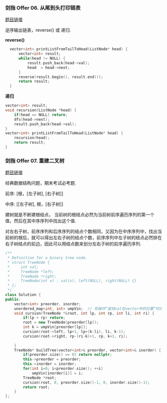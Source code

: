 ### 剑指 Offer 06. 从尾到头打印链表

[题目链接](https://leetcode-cn.com/problems/cong-wei-dao-tou-da-yin-lian-biao-lcof/)

逆序输出链表，reverse() 或 递归.

**reverse()**
```C++
  vector<int> printListFromTailToHead(ListNode* head) {
      vector<int> result;
      while(head != NULL) {
          result.push_back(head->val);
          head  = head->next;
      }
      reverse(result.begin(), result.end());
      return result;
  }
```
**递归**
```C++
vector<int> result;
void recursion(ListNode *head) {
    if(head == NULL) return;
    dfs(head->next);
    result.push_back(head->val);
}
vector<int> printListFromTailToHead(ListNode* head) {
    recursion(head);
    return result;
}
```

### 剑指 Offer 07. 重建二叉树

[题目链接](https://leetcode-cn.com/problems/zhong-jian-er-cha-shu-lcof/)

经典数据结构问题，期末考试必考题.

前序: [根，[左子树], [右子树]]

中序: [[左子树], 根，[右子树]]

建树就是不断建根结点， 当前树的根结点必然为当前树前序遍历序列的第一个值，然后在其中序序列中找出这个值.

对左右子树，前序序列和后序序列的结点个数相同，又因为在中序序列中，找出当前树的根后，就可以得出左右子树的结点个数，前序序列中左子树的结点必然排在右子树结点的前边，因此可以用结点数来划分左右子树的前序遍历序列.

```C++
/**
 * Definition for a binary tree node.
 * struct TreeNode {
 *     int val;
 *     TreeNode *left;
 *     TreeNode *right;
 *     TreeNode(int x) : val(x), left(NULL), right(NULL) {}
 * };
 */
class Solution {
public:
    vector<int> preorder, inorder;
    unordered_map<int, int> umpVin;  // 将操作“查找val在vector中的位置”时间复杂度下降到O(1)
    void cursion(TreeNode *&root, int lp, int rp, int li, int ri) {
        if(lp > rp) return;
        root = new TreeNode(preorder[lp]);
        int k = umpVin[preorder[lp]]; 
        cursion(root->left, lp+1, lp+(k-li), li, k-1);
        cursion(root->right, rp-(ri-k)+1, rp, k+1, ri);
        
    }
    TreeNode* buildTree(vector<int>& preorder, vector<int>& inorder) {
        if(preorder.size() == 0) return nullptr;
        this->preorder = preorder;
        this->inorder = inorder;
        for(int i=0; i<preorder.size(); ++i) 
            umpVin[inorder[i]] = i;
        TreeNode *root;
        cursion(root, 0, preorder.size()-1, 0, inorder.size()-1);
        return root;
    }
};
```

